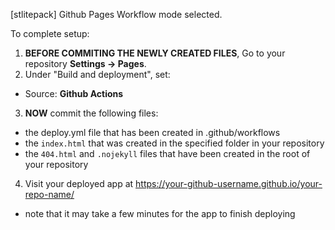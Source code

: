 [stlitepack] Github Pages Workflow mode selected.

To complete setup:
1. **BEFORE COMMITING THE NEWLY CREATED FILES**, Go to your repository **Settings -> Pages**.
2. Under "Build and deployment", set:
  - Source: **Github Actions**
3. **NOW** commit the following files:
  - the deploy.yml file that has been created in .github/workflows
  - the `index.html` that was created in the specified folder in your repository
  - the `404.html` and `.nojekyll` files that have been created in the root of your repository
4. Visit your deployed app at https://your-github-username.github.io/your-repo-name/
  - note that it may take a few minutes for the app to finish deploying
